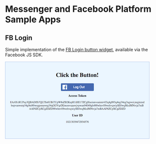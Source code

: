 # Messenger and Facebook Platform Sample Apps

## FB Login

Simple implementation of the [FB Login button widget](https://developers.facebook.com/docs/facebook-login/web/login-button), available via the Facebook JS SDK.

![logged in](https://github.com/amuramoto/FB-Sample-Apps/raw/master/FB-login/images/Screen%20Shot%202017-11-28%20at%204.34.09%20PM.png)
